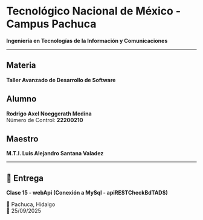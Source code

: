 # Tecnológico Nacional de México - Campus Pachuca  
**Ingeniería en Tecnologías de la Información y Comunicaciones**

---

## Materia  
**Taller Avanzado de Desarrollo de Software**

## Alumno  
**Rodrigo Axel Noeggerath Medina**  
Número de Control: **22200210**

## Maestro  
**M.T.I. Luis Alejandro Santana Valadez**

---

## 📘 Entrega  
**Clase 15 - webApi (Conexión a MySql - apiRESTCheckBdTADS)**  

📍 Pachuca, Hidalgo  
📅 25/09/2025
